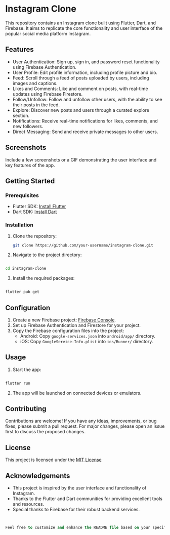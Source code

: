 # Instagram Clone

This repository contains an Instagram clone built using Flutter, Dart, and Firebase. It aims to replicate the core functionality and user interface of the popular social media platform Instagram.

## Features

- User Authentication: Sign up, sign in, and password reset functionality using Firebase Authentication.
- User Profile: Edit profile information, including profile picture and bio.
- Feed: Scroll through a feed of posts uploaded by users, including images and captions.
- Likes and Comments: Like and comment on posts, with real-time updates using Firebase Firestore.
- Follow/Unfollow: Follow and unfollow other users, with the ability to see their posts in the feed.
- Explore: Discover new posts and users through a curated explore section.
- Notifications: Receive real-time notifications for likes, comments, and new followers.
- Direct Messaging: Send and receive private messages to other users.

## Screenshots

Include a few screenshots or a GIF demonstrating the user interface and key features of the app.

## Getting Started

### Prerequisites

- Flutter SDK: [Install Flutter](https://flutter.dev/docs/get-started/install)
- Dart SDK: [Install Dart](https://dart.dev/get-dart)

### Installation

1. Clone the repository:
   ```sh
   git clone https://github.com/your-username/instagram-clone.git

2. Navigate to the project directory:

```sh

cd instagram-clone
```
3. Install the required packages:

```sh

flutter pub get
```

## Configuration

1. Create a new Firebase project: [Firebase Console](https://console.firebase.google.com/u/0/?pli=1).
2. Set up Firebase Authentication and Firestore for your project.
3. Copy the Firebase configuration files into the project:
    - Android: Copy `google-services.json` into `android/app/` directory.
    - iOS: Copy `GoogleService-Info.plist` into `ios/Runner/` directory.


##  Usage


1. Start the app:

```sh

flutter run

```
2. The app will be launched on connected devices or emulators.

## Contributing
Contributions are welcome! If you have any ideas, improvements, or bug fixes, please submit a pull request. For major changes, please open an issue first to discuss the proposed changes.

## License
This project is licensed under the [MIT License](https://opensource.org/license/mit/)

## Acknowledgements
- This project is inspired by the user interface and functionality of Instagram.
- Thanks to the Flutter and Dart communities for providing excellent tools and resources.
- Special thanks to Firebase for their robust backend services.


```sql


Feel free to customize and enhance the README file based on your specific implementation, additional information, and styling preferences.

```



